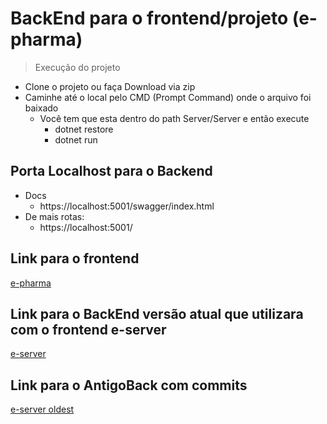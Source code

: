 # BackEnd para o frontend/projeto (e-pharma)

> Execução do projeto
* Clone o projeto ou faça Download via zip 
* Caminhe até o local pelo CMD (Prompt Command) onde o arquivo foi baixado
  * Você tem que esta dentro do path Server/Server e então execute
    * dotnet restore
    * dotnet run
    
## Porta Localhost para o Backend
* Docs
  * https://localhost:5001/swagger/index.html
* De mais rotas:
  * https://localhost:5001/
  
## Link para o frontend
<a href="https://github.com/hebertbrito/e-pharma">e-pharma</a>

## Link para o BackEnd versão atual que utilizara com o frontend e-server
<a href="https://github.com/hebertbrito/Server-E-Pharma">e-server</a>

## Link para o AntigoBack com commits
<a href="https://github.com/hebertbrito/e-server">e-server oldest</a>
